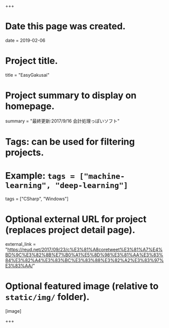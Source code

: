 +++
# Date this page was created.
date = 2019-02-06

# Project title.
title = "EasyGakusai"

# Project summary to display on homepage.
summary = "最終更新:2017/9/16 会計処理っぽいソフト"



# Tags: can be used for filtering projects.
# Example: `tags = ["machine-learning", "deep-learning"]`
tags = ["CSharp", "Windows"]

# Optional external URL for project (replaces project detail page).
external_link = "https://reud.net/2017/09/23/c%E3%81%A8coretweet%E3%81%A7%E4%BD%9C%E3%82%8B%E7%B0%A1%E5%8D%98%E3%81%AA%E3%83%84%E3%82%A4%E3%83%BC%E3%83%88%E3%82%A2%E3%83%97%E3%83%AA/"



# Optional featured image (relative to `static/img/` folder).
[image]

+++
